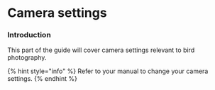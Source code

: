 # Camera settings

### Introduction

This part of the guide will cover camera settings relevant to bird photography.

{% hint style="info" %}
Refer to your manual to change your camera settings.
{% endhint %}

